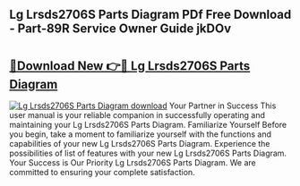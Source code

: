 ## Lg Lrsds2706S Parts Diagram PDf Free Download - Part-89R Service Owner Guide jkDOv

# <h2><a href="http://dfo49zv.blite.top/?on=Lg+Lrsds2706S+Parts+Diagram">🔗Download New 👉🔴 Lg Lrsds2706S Parts Diagram</a></h2>

[![Lg Lrsds2706S Parts Diagram download](https://i.imgur.com/lujVjoI.png)](http://dfo49zv.blite.top/?on=Lg+Lrsds2706S+Parts+Diagram)
Your Partner in Success This user manual is your reliable companion in successfully operating and maintaining your Lg Lrsds2706S Parts Diagram. Familiarize Yourself Before you begin, take a moment to familiarize yourself with the functions and capabilities of your new Lg Lrsds2706S Parts Diagram. Experience the possibilities of list of features with your new Lg Lrsds2706S Parts Diagram. Your Success is Our Priority Lg Lrsds2706S Parts Diagram. We are committed to ensuring your complete satisfaction.
